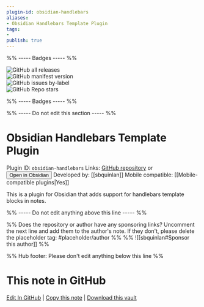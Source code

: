 ```yaml
---
plugin-id: obsidian-handlebars
aliases:
- Obsidian Handlebars Template Plugin
tags: 
- 
publish: true
---
```


%% ----- Badges ----- %%

![GitHub all releases](https://img.shields.io/github/downloads/sbquinlan/obsidian-handlebars/total?color=573E7A&logo=github&style=for-the-badge)   
![GitHub manifest version](https://img.shields.io/github/manifest-json/v/sbquinlan/obsidian-handlebars?color=573E7A&logo=github&style=for-the-badge)   
![GitHub issues by-label](https://img.shields.io/github/issues/sbquinlan/obsidian-handlebars/help%20wanted?color=573E7A&logo=github&style=for-the-badge)   
![GitHub Repo stars](https://img.shields.io/github/stars/sbquinlan/obsidian-handlebars?color=573E7A&logo=github&style=for-the-badge)

%% ----- Badges ----- %%

%% ----- Do not edit this section ----- %%

# Obsidian Handlebars Template Plugin

Plugin ID: `obsidian-handlebars`
Links: [GitHub repository](https://github.com/sbquinlan/obsidian-handlebars) or [<button id=HH>Open in Obsidian</button>](obsidian://show-plugin?id=obsidian-handlebars)
Developed by: [[sbquinlan]]
Mobile compatible: [[Mobile-compatible plugins|Yes]]

This is a plugin for Obsidian that adds support for handlebars template blocks in notes.

%% ----- Do not edit anything above this line ----- %% 

%% Does the repository or author have any sponsoring links? Uncomment the next line and add them to the author's note. If they don't, please delete the placeholder tag: #placeholder/author %%
%% ![[sbquinlan#Sponsor this author]] %%

%% Hub footer: Please don't edit anything below this line %%

# This note in GitHub

<span class="git-footer">[Edit In GitHub](https://github.dev/obsidian-community/obsidian-hub/blob/main/02%20-%20Community%20Expansions/02.05%20All%20Community%20Expansions/Plugins/obsidian-handlebars.md "git-hub-edit-note") | [Copy this note](https://raw.githubusercontent.com/obsidian-community/obsidian-hub/main/02%20-%20Community%20Expansions/02.05%20All%20Community%20Expansions/Plugins/obsidian-handlebars.md "git-hub-copy-note") | [Download this vault](https://github.com/obsidian-community/obsidian-hub/archive/refs/heads/main.zip "git-hub-download-vault") </span>
